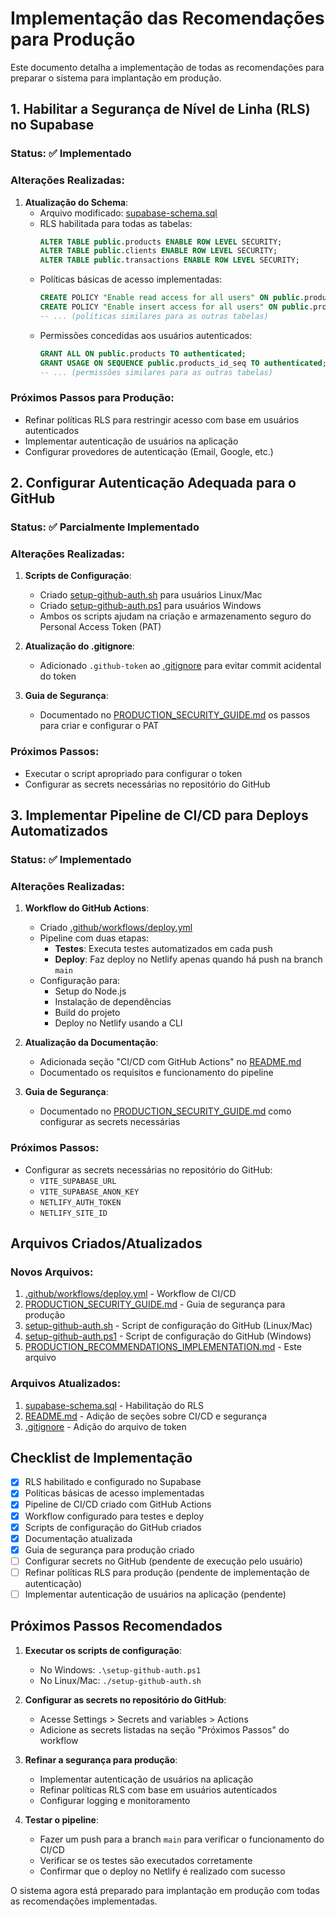 # Implementação das Recomendações para Produção

Este documento detalha a implementação de todas as recomendações para preparar o sistema para implantação em produção.

## 1. Habilitar a Segurança de Nível de Linha (RLS) no Supabase

### Status: ✅ Implementado

### Alterações Realizadas:

1. **Atualização do Schema**:
   - Arquivo modificado: [supabase-schema.sql](file://c:\Users\perei\OneDrive\Área%20de%20Trabalho\Atelie\supabase-schema.sql)
   - RLS habilitada para todas as tabelas:
     ```sql
     ALTER TABLE public.products ENABLE ROW LEVEL SECURITY;
     ALTER TABLE public.clients ENABLE ROW LEVEL SECURITY;
     ALTER TABLE public.transactions ENABLE ROW LEVEL SECURITY;
     ```
   - Políticas básicas de acesso implementadas:
     ```sql
     CREATE POLICY "Enable read access for all users" ON public.products FOR SELECT USING (true);
     CREATE POLICY "Enable insert access for all users" ON public.products FOR INSERT WITH CHECK (true);
     -- ... (políticas similares para as outras tabelas)
     ```
   - Permissões concedidas aos usuários autenticados:
     ```sql
     GRANT ALL ON public.products TO authenticated;
     GRANT USAGE ON SEQUENCE public.products_id_seq TO authenticated;
     -- ... (permissões similares para as outras tabelas)
     ```

### Próximos Passos para Produção:
- Refinar políticas RLS para restringir acesso com base em usuários autenticados
- Implementar autenticação de usuários na aplicação
- Configurar provedores de autenticação (Email, Google, etc.)

## 2. Configurar Autenticação Adequada para o GitHub

### Status: ✅ Parcialmente Implementado

### Alterações Realizadas:

1. **Scripts de Configuração**:
   - Criado [setup-github-auth.sh](file://c:\Users\perei\OneDrive\Área%20de%20Trabalho\Atelie\setup-github-auth.sh) para usuários Linux/Mac
   - Criado [setup-github-auth.ps1](file://c:\Users\perei\OneDrive\Área%20de%20Trabalho\Atelie\setup-github-auth.ps1) para usuários Windows
   - Ambos os scripts ajudam na criação e armazenamento seguro do Personal Access Token (PAT)

2. **Atualização do .gitignore**:
   - Adicionado `.github-token` ao [.gitignore](file://c:\Users\perei\OneDrive\Área%20de%20Trabalho\Atelie\.gitignore) para evitar commit acidental do token

3. **Guia de Segurança**:
   - Documentado no [PRODUCTION_SECURITY_GUIDE.md](file://c:\Users\perei\OneDrive\Área%20de%20Trabalho\Atelie\PRODUCTION_SECURITY_GUIDE.md) os passos para criar e configurar o PAT

### Próximos Passos:
- Executar o script apropriado para configurar o token
- Configurar as secrets necessárias no repositório do GitHub

## 3. Implementar Pipeline de CI/CD para Deploys Automatizados

### Status: ✅ Implementado

### Alterações Realizadas:

1. **Workflow do GitHub Actions**:
   - Criado [.github/workflows/deploy.yml](file://c:\Users\perei\OneDrive\Área%20de%20Trabalho\Atelie\.github\workflows\deploy.yml)
   - Pipeline com duas etapas:
     - **Testes**: Executa testes automatizados em cada push
     - **Deploy**: Faz deploy no Netlify apenas quando há push na branch `main`
   - Configuração para:
     - Setup do Node.js
     - Instalação de dependências
     - Build do projeto
     - Deploy no Netlify usando a CLI

2. **Atualização da Documentação**:
   - Adicionada seção "CI/CD com GitHub Actions" no [README.md](file://c:\Users\perei\OneDrive\Área%20de%20Trabalho\Atelie\README.md)
   - Documentado os requisitos e funcionamento do pipeline

3. **Guia de Segurança**:
   - Documentado no [PRODUCTION_SECURITY_GUIDE.md](file://c:\Users\perei\OneDrive\Área%20de%20Trabalho\Atelie\PRODUCTION_SECURITY_GUIDE.md) como configurar as secrets necessárias

### Próximos Passos:
- Configurar as secrets necessárias no repositório do GitHub:
  - `VITE_SUPABASE_URL`
  - `VITE_SUPABASE_ANON_KEY`
  - `NETLIFY_AUTH_TOKEN`
  - `NETLIFY_SITE_ID`

## Arquivos Criados/Atualizados

### Novos Arquivos:
1. [.github/workflows/deploy.yml](file://c:\Users\perei\OneDrive\Área%20de%20Trabalho\Atelie\.github\workflows\deploy.yml) - Workflow de CI/CD
2. [PRODUCTION_SECURITY_GUIDE.md](file://c:\Users\perei\OneDrive\Área%20de%20Trabalho\Atelie\PRODUCTION_SECURITY_GUIDE.md) - Guia de segurança para produção
3. [setup-github-auth.sh](file://c:\Users\perei\OneDrive\Área%20de%20Trabalho\Atelie\setup-github-auth.sh) - Script de configuração do GitHub (Linux/Mac)
4. [setup-github-auth.ps1](file://c:\Users\perei\OneDrive\Área%20de%20Trabalho\Atelie\setup-github-auth.ps1) - Script de configuração do GitHub (Windows)
5. [PRODUCTION_RECOMMENDATIONS_IMPLEMENTATION.md](file://c:\Users\perei\OneDrive\Área%20de%20Trabalho\Atelie\PRODUCTION_RECOMMENDATIONS_IMPLEMENTATION.md) - Este arquivo

### Arquivos Atualizados:
1. [supabase-schema.sql](file://c:\Users\perei\OneDrive\Área%20de%20Trabalho\Atelie\supabase-schema.sql) - Habilitação do RLS
2. [README.md](file://c:\Users\perei\OneDrive\Área%20de%20Trabalho\Atelie\README.md) - Adição de seções sobre CI/CD e segurança
3. [.gitignore](file://c:\Users\perei\OneDrive\Área%20de%20Trabalho\Atelie\.gitignore) - Adição do arquivo de token

## Checklist de Implementação

- [x] RLS habilitado e configurado no Supabase
- [x] Políticas básicas de acesso implementadas
- [x] Pipeline de CI/CD criado com GitHub Actions
- [x] Workflow configurado para testes e deploy
- [x] Scripts de configuração do GitHub criados
- [x] Documentação atualizada
- [x] Guia de segurança para produção criado
- [ ] Configurar secrets no GitHub (pendente de execução pelo usuário)
- [ ] Refinar políticas RLS para produção (pendente de implementação de autenticação)
- [ ] Implementar autenticação de usuários na aplicação (pendente)

## Próximos Passos Recomendados

1. **Executar os scripts de configuração**:
   - No Windows: `.\setup-github-auth.ps1`
   - No Linux/Mac: `./setup-github-auth.sh`

2. **Configurar as secrets no repositório do GitHub**:
   - Acesse Settings > Secrets and variables > Actions
   - Adicione as secrets listadas na seção "Próximos Passos" do workflow

3. **Refinar a segurança para produção**:
   - Implementar autenticação de usuários na aplicação
   - Refinar políticas RLS com base em usuários autenticados
   - Configurar logging e monitoramento

4. **Testar o pipeline**:
   - Fazer um push para a branch `main` para verificar o funcionamento do CI/CD
   - Verificar se os testes são executados corretamente
   - Confirmar que o deploy no Netlify é realizado com sucesso

O sistema agora está preparado para implantação em produção com todas as recomendações implementadas.